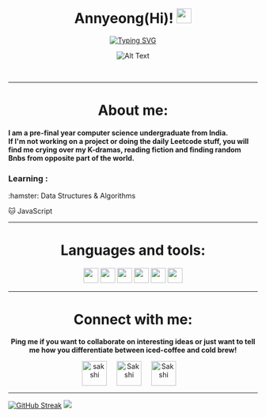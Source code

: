 <div align="center">
  
# Annyeong(Hi)! <img src="https://raw.githubusercontent.com/MartinHeinz/MartinHeinz/master/wave.gif" width="30px">
  
[![Typing SVG](https://readme-typing-svg.herokuapp.com?color=%23D2C3E4&vCenter=true&width=551&lines=Welcome+to+the+space!!;Hope+you+are+having+a+good+day+;Let's+take+things+slow+and+enjoy+where+we+are)](https://git.io/typing-svg)
 
![Alt Text](https://c.tenor.com/6Gr-6QEvE7EAAAAC/school-live-cute.gif)

</div>
</br>

<hr>
<h1 align="center">About me:</h1>
<p align="center">
<h4>
    I am a pre-final year computer science undergraduate from India.<br> If I'm not working on a project or doing the daily Leetcode stuff, you will find me crying over my K-dramas, reading fiction and finding random Bnbs from opposite part of the world.
</div>
   
</p>
</hr>

<h3> Learning :</h3>
:hamster: Data Structures & Algorithms

:cat: JavaScript


<hr>
<h1 align="center">Languages and tools: </h1>
<p align="center">
<div align="center">
  <img src = 'https://github.com/MarikIshtar007/MarikIshtar007/blob/master/images/c-original.svg' width='30'/> <img src = 'https://github.com/MarikIshtar007/MarikIshtar007/blob/master/images/cpp.svg' width='30'/> <img src = 'https://github.com/MarikIshtar007/MarikIshtar007/blob/master/images/python2.png' height='30'/>  <img src = 'https://github.com/MarikIshtar007/MarikIshtar007/blob/master/images/html.svg' width='30'/> <img src = 'https://github.com/MarikIshtar007/MarikIshtar007/blob/master/images/css.svg' width='30'/> <img src = 'https://github.com/MarikIshtar007/MarikIshtar007/blob/master/images/js.svg' width='30'/>

</div>
   
</p>
</hr>

<hr>
<h1 align="center">Connect with me:</h1>
<p align="center">
<B>Ping me if you want to collaborate on interesting ideas or just want to tell me how you differentiate between iced-coffee and cold brew!</B>
<div align="center">
<a href="https://twitter.com/saakshiiiee" target="blank"><img align="center" src="https://user-images.githubusercontent.com/56168294/155589013-cbe40877-dfd6-4f23-9371-096d0e31f51d.png" alt="sakshi" height="50" width="50" /></a> &nbsp;&nbsp;&nbsp;
<a href="https://www.linkedin.com/in/sakshi-kumari-06/" target="blank"><img align="center" src="https://cdn-icons-png.flaticon.com/512/174/174857.png" alt="Sakshi" height="50" width="50" /></a>&nbsp;&nbsp;&nbsp;&nbsp;
  <a href="sakshi6820@gmail.com" target="blank"><img align="center" src="https://user-images.githubusercontent.com/56168294/155588782-a52d2433-08d7-4a3a-be84-1f4d4fdf06d6.png" alt="Sakshi" height="50" width="50" /></a>&nbsp;&nbsp;&nbsp;&nbsp;
</div>
   
</p>
</hr>

<hr>
<div algin=centre>
  
[![GitHub Streak](https://github-readme-streak-stats.herokuapp.com/?user=sakshi-06)](https://git.io/streak-stats)
<img  src="https://github-readme-stats.vercel.app/api?username=sakshi-06&&show_icons=true&theme=radical"/>
  
  </div>

</hr>
<!--
**sakshi-06/sakshi-06** is a ✨ _special_ ✨ repository because its `README.md` (this file) appears on your GitHub profile.

![](https://img.shields.io/badge/Code-C++-informational?style=flat&logo=<LOGO_NAME>&logoColor=white&color=2bbc8a)
![Sakshi's github stats](https://github-readme-stats.vercel.app/api?username=sakshi-06&show_icons=true&hide=[%22issues%22])

Here are some ideas to get you started:

- 🔭 I’m currently working on ...
- 🌱 I’m currently learning ...
- 👯 I’m looking to collaborate on ...
- 🤔 I’m looking for help with ...
- 💬 Ask me about ...
- 📫 How to reach me: ...
- 😄 Pronouns: ...
- ⚡ Fun fact: ...
![](https://img.shields.io/badge/<WORD_ON_LEFT>-<WORD_ON_RIGHT>-informational?style=flat&logo=<LOGO_NAME>&logoColor=white&color=2bbc8a)
-->
